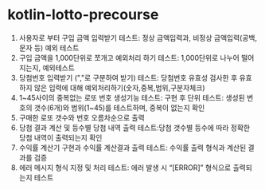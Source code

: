 # kotlin-lotto-precourse


1. 사용자로 부터 구입 금액 입력받기
    테스트: 정상 금액입력과, 비정상 금액입력(공백,문자 등) 예외 테스트
2. 구입 금액을 1,000단위로 쪼개고 예외처리 하기
   테스트: 1,000단위로 나누어 떨어지는지, 예외테스트
3. 당첨번호 입력받기 (","로 구분하여 받기)
   테스트: 당첨번호 유효성 검사한 후 유효하지 않은 입력에 대해 예외처리하기(숫자,중복,범위,구분자체크)
4. 1~45사이의 중복없는 로또 번호 생성기능
    테스트: 구현 후 단위 테스트: 생성된 번호의 갯수(6개)와 범위(1~45)를 테스트하며, 중복이 없는지 확인
5. 구매한 로또 갯수와 번호 오름차순으로 출력
6. 당첨 결과 계산 및 등수별 당첨 내역 출력
   테스트:당첨 갯수별 등수에 따라 정확한 당첨 내역이 출력되는지 확인
7. 수익률 계산기 구현과 수익률 계산결과 출력
    테스트: 수익률 출력 형식과 계산된 결과를 검증 
8. 에러 메시지 형식 지정 및 처리
    테스트: 에러 발생 시 “[ERROR]” 형식으로 출력되는지 테스트